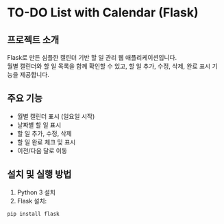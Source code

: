 # TO-DO List with Calendar (Flask)

## 프로젝트 소개  
Flask로 만든 심플한 캘린더 기반 할 일 관리 웹 애플리케이션입니다.  
월별 캘린더와 할 일 목록을 함께 확인할 수 있고, 할 일 추가, 수정, 삭제, 완료 표시 기능을 제공합니다.

## 주요 기능  
- 월별 캘린더 표시 (일요일 시작)  
- 날짜별 할 일 표시  
- 할 일 추가, 수정, 삭제  
- 할 일 완료 체크 및 표시  
- 이전/다음 달로 이동  

## 설치 및 실행 방법  
1. Python 3 설치  
2. Flask 설치:  
```bash
pip install flask
